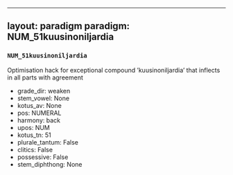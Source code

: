 
---
layout: paradigm
paradigm: NUM_51kuusinoniljardia
---
### ` NUM_51kuusinoniljardia `

Optimisation hack for exceptional compound ’kuusinoniljardia’ that inflects in all parts with agreement
* grade_dir: weaken
* stem_vowel: None
* kotus_av: None
* pos: NUMERAL
* harmony: back
* upos: NUM
* kotus_tn: 51
* plurale_tantum: False
* clitics: False
* possessive: False
* stem_diphthong: None
